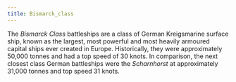 ```yaml
---
title: Bismarck_class
---
```

 The _Bismarck Class_ battleships are a class of German Kreigsmarine surface ship, known as the largest, most powerful and most heavily armoured capital ships ever created in Europe. Historically, they were approximately 50,000 tonnes and had a top speed of 30 knots. In comparison, the next closest class German battleships were the _Scharnhorst_ at approximately 31,000 tonnes and top speed 31 knots.